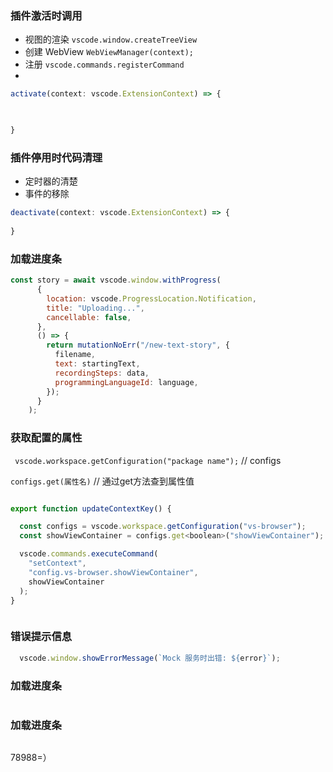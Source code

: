 ### 插件激活时调用
- 视图的渲染    `vscode.window.createTreeView`
- 创建 WebView `WebViewManager(context);`
- 注册 `vscode.commands.registerCommand`
-  


``` javascript
activate(context: vscode.ExtensionContext) => {


    
}
```

### 插件停用时代码清理
- 定时器的清楚
- 事件的移除

``` javascript
deactivate(context: vscode.ExtensionContext) => {
    
}
```

### 加载进度条
```javascript
const story = await vscode.window.withProgress(
      {
        location: vscode.ProgressLocation.Notification,
        title: "Uploading...",
        cancellable: false,
      },
      () => {
        return mutationNoErr("/new-text-story", {
          filename,
          text: startingText,
          recordingSteps: data,
          programmingLanguageId: language,
        });
      }
    );

```

### 获取配置的属性

` vscode.workspace.getConfiguration("package name");`  // configs

`configs.get(属性名)` // 通过get方法查到属性值

```javascript

export function updateContextKey() {

  const configs = vscode.workspace.getConfiguration("vs-browser");
  const showViewContainer = configs.get<boolean>("showViewContainer");

  vscode.commands.executeCommand(
    "setContext",
    "config.vs-browser.showViewContainer",
    showViewContainer
  );
}



```

###  错误提示信息
```javascript
  vscode.window.showErrorMessage(`Mock 服务时出错: ${error}`);

```

### 加载进度条
```javascript


```

### 加载进度条
```javascript


```
78988=）